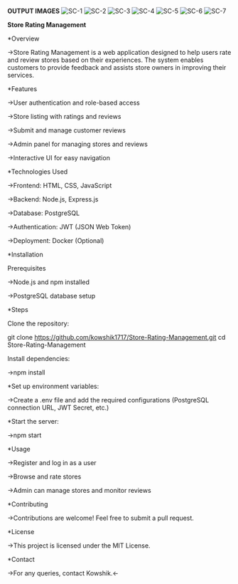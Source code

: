 **OUTPUT IMAGES**
![SC-1](https://github.com/user-attachments/assets/94ee5f08-2baf-4d22-8cfa-fd7f5a40007b)
![SC-2](https://github.com/user-attachments/assets/fe47b0ab-ebe6-4813-bb72-4635dbbf41da)
![SC-3](https://github.com/user-attachments/assets/bcbd1cd6-0eb7-43a1-9d9b-bfd2a2073c9e)
![SC-4](https://github.com/user-attachments/assets/32b923a1-1617-4abc-86de-604771f459c2)
![SC-5](https://github.com/user-attachments/assets/12440bab-78e8-4b8c-9084-fba00d08d4cd)
![SC-6](https://github.com/user-attachments/assets/53d7d33c-2468-445a-8ee9-04bd63dd5ccc)
![SC-7](https://github.com/user-attachments/assets/16810b5b-f7ce-4264-9524-bcc6eaafa27d)



**Store Rating Management**

*Overview

->Store Rating Management is a web application designed to help users rate and review stores based on their experiences. The system enables customers to provide feedback and assists store owners in improving their services.

*Features

->User authentication and role-based access

->Store listing with ratings and reviews

->Submit and manage customer reviews

->Admin panel for managing stores and reviews

->Interactive UI for easy navigation

*Technologies Used

->Frontend: HTML, CSS, JavaScript

->Backend: Node.js, Express.js

->Database: PostgreSQL

->Authentication: JWT (JSON Web Token)

->Deployment: Docker (Optional)

*Installation

Prerequisites

->Node.js and npm installed

->PostgreSQL database setup

*Steps

Clone the repository:

git clone https://github.com/kowshik1717/Store-Rating-Management.git
cd Store-Rating-Management

Install dependencies:

->npm install

*Set up environment variables:

->Create a .env file and add the required configurations (PostgreSQL connection URL, JWT Secret, etc.)

*Start the server:

->npm start

*Usage

->Register and log in as a user

->Browse and rate stores

->Admin can manage stores and monitor reviews

*Contributing

->Contributions are welcome! Feel free to submit a pull request.

*License

->This project is licensed under the MIT License.

*Contact

->For any queries, contact Kowshik.<-


